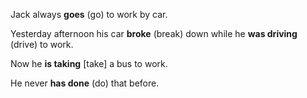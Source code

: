 Jack always  **goes** (go) to work by car.

Yesterday afternoon his car **broke** (break) down while he **was driving** (drive) to work.

Now he **is taking** [take] a bus to work.

He never **has done** (do) that before.
